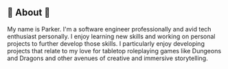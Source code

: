 ## 👋 About 👋
My name is Parker. I'm a software engineer professionally and avid tech enthusiast personally. I enjoy learning new skills and working on personal projects to further develop those skills. I particularly enjoy developing projects that relate to my love for tabletop roleplaying games like Dungeons and Dragons and other avenues of creative and immersive storytelling.


<!--
**sparkcity/sparkcity** is a ✨ _special_ ✨ repository because its `README.md` (this file) appears on your GitHub profile.

Here are some ideas to get you started:

- 🔭 I’m currently working on ...
- 🌱 I’m currently learning ...
- 👯 I’m looking to collaborate on ...
- 🤔 I’m looking for help with ...
- 💬 Ask me about ...
- 📫 How to reach me: ...
- 😄 Pronouns: ...
- ⚡ Fun fact: ...
-->
